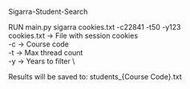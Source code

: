 Sigarra-Student-Search

RUN main.py sigarra cookies.txt -c22841 -t50 -y123 \
cookies.txt -> File with session cookies \
-c -> Course code \
-t -> Max thread count \
-y -> Years to filter \

Results will be saved to: students_{Course Code}.txt
